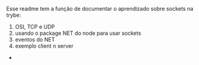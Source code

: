 Esse readme tem a função de documentar o aprendizado sobre sockets na trybe:

1. OSI, TCP e UDP
2. usando o package NET do node para usar sockets
3. eventos do NET
4. exemplo client n server

- 